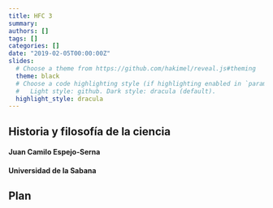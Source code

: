 ```yaml
---
title: HFC 3
summary: 
authors: []
tags: []
categories: []
date: "2019-02-05T00:00:00Z"
slides:
  # Choose a theme from https://github.com/hakimel/reveal.js#theming
  theme: black
  # Choose a code highlighting style (if highlighting enabled in `params.toml`)
  #   Light style: github. Dark style: dracula (default).
  highlight_style: dracula
---
```


<section>

# Historia y filosofía de la ciencia 

#### Juan Camilo Espejo-Serna
#### Universidad de la Sabana

</section> 
<section>

## Plan

